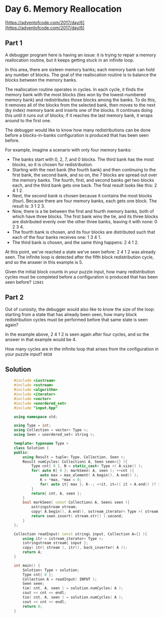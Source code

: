 # Day 6. Memory Reallocation
[https://adventofcode.com/2017/day/6](https://adventofcode.com/2017/day/6)

## Part 1
A debugger program here is having an issue: it is trying to repair a memory reallocation routine, but it keeps getting stuck in an infinite loop.

In this area, there are sixteen memory banks; each memory bank can hold any number of blocks. The goal of the reallocation routine is to balance the blocks between the memory banks.

The reallocation routine operates in cycles. In each cycle, it finds the memory bank with the most blocks (ties won by the lowest-numbered memory bank) and redistributes those blocks among the banks. To do this, it removes all of the blocks from the selected bank, then moves to the next (by index) memory bank and inserts one of the blocks. It continues doing this until it runs out of blocks; if it reaches the last memory bank, it wraps around to the first one.

The debugger would like to know how many redistributions can be done before a blocks-in-banks configuration is produced that has been seen before.

For example, imagine a scenario with only four memory banks:

* The banks start with 0, 2, 7, and 0 blocks. The third bank has the most blocks, so it is chosen for redistribution.
* Starting with the next bank (the fourth bank) and then continuing to the first bank, the second bank, and so on, the 7 blocks are spread out over the memory banks. The fourth, first, and second banks get two blocks each, and the third bank gets one back. The final result looks like this: 2 4 1 2.
* Next, the second bank is chosen because it contains the most blocks (four). Because there are four memory banks, each gets one block. The result is: 3 1 2 3.
* Now, there is a tie between the first and fourth memory banks, both of which have three blocks. The first bank wins the tie, and its three blocks are distributed evenly over the other three banks, leaving it with none: 0 2 3 4.
* The fourth bank is chosen, and its four blocks are distributed such that each of the four banks receives one: 1 3 4 1.
* The third bank is chosen, and the same thing happens: 2 4 1 2.

At this point, we've reached a state we've seen before: 2 4 1 2 was already seen. The infinite loop is detected after the fifth block redistribution cycle, and so the answer in this example is 5.

Given the initial block counts in your puzzle input, how many redistribution cycles must be completed before a configuration is produced that has been seen before? ```12841```

## Part 2
Out of curiosity, the debugger would also like to know the size of the loop: starting from a state that has already been seen, how many block redistribution cycles must be performed before that same state is seen again?

In the example above, 2 4 1 2 is seen again after four cycles, and so the answer in that example would be 4.

How many cycles are in the infinite loop that arises from the configuration in your puzzle input? ```8038```

## Solution

```cpp
    #include <iostream>
    #include <sstream>
    #include <algorithm>
    #include <iterator>
    #include <vector>
    #include <unordered_set>
    #include "input.hpp"

    using namespace std;

    using Type = int;
    using Collection = vector< Type >;
    using Seen = unordered_set< string >;

    template< typename Type >
    class Solution {
    public:
        using Result = tuple< Type, Collection, Seen >;
        Result numCycles( Collection& A, Seen seen={} ){
            Type cnt{ 0 }, N = static_cast< Type >( A.size() );
            for( auto K{ 0 }; markSeen( A, seen ); ++cnt ){
                auto max = max_element( A.begin(), A.end() );
                K = *max, *max = 0;
                for( auto it{ max }; K--; ++it, it=(( it < A.end() )? it : A.begin() ), ++( *it ));
            }
            return{ cnt, A, seen };
        }
        bool markSeen( const Collection& A, Seen& seen ){
            ostringstream stream;
            copy( A.begin(), A.end(), ostream_iterator< Type >( stream, "," ));
            return seen.insert( stream.str() ).second;
        }
    };

    Collection readInput( const string& input, Collection A={} ){
        using itr = istream_iterator< Type >;
        istringstream stream{ input };
        copy( itr( stream ), itr(), back_inserter( A ));
        return A;
    }

    int main() {
        Solution< Type > solution;
        Type cnt{ 0 };
        Collection A = readInput( INPUT );
        Seen seen;
        tie( cnt, A, seen ) = solution.numCycles( A );
        cout << cnt << endl;
        tie( cnt, A, seen ) = solution.numCycles( A );
        cout << cnt << endl;
        return 0;
    }
```

